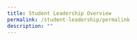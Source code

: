 ```yaml
---
title: Student Leadership Overview
permalink: /student-leadership/permalink
description: ""
---
```

